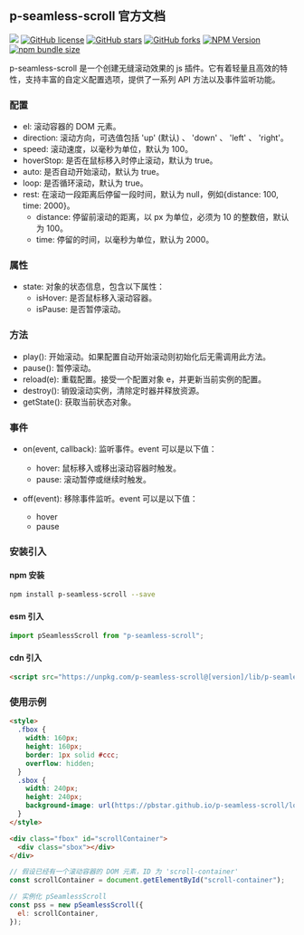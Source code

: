 ## p-seamless-scroll 官方文档

[![](https://img.shields.io/badge/GitHub-E34C26.svg)](https://github.com/pbstar/p-seamless-scroll)
[![GitHub license](https://img.shields.io/github/license/pbstar/p-seamless-scroll?style=flat&color=109BCD)](https://github.com/pbstar/p-seamless-scroll?tab=MIT-1-ov-file#readme)
[![GitHub stars](https://img.shields.io/github/stars/pbstar/p-seamless-scroll?style=flat&color=d48806)](https://github.com/pbstar/p-seamless-scroll/stargazers)
[![GitHub forks](https://img.shields.io/github/forks/pbstar/p-seamless-scroll?style=flat&color=C6538C)](https://github.com/pbstar/p-seamless-scroll/forks)
[![NPM Version](https://img.shields.io/npm/v/p-seamless-scroll?style=flat&color=d4b106)](https://www.npmjs.com/package/p-seamless-scroll)
[![npm bundle size](https://img.shields.io/bundlephobia/min/p-seamless-scroll?style=flat&color=41B883)](https://www.npmjs.com/package/p-seamless-scroll)

p-seamless-scroll 是一个创建无缝滚动效果的 js 插件。它有着轻量且高效的特性，支持丰富的自定义配置选项，提供了一系列 API 方法以及事件监听功能。

### 配置

- el: 滚动容器的 DOM 元素。
- direction: 滚动方向，可选值包括 'up' (默认) 、 'down' 、 'left' 、 'right'。
- speed: 滚动速度，以毫秒为单位，默认为 100。
- hoverStop: 是否在鼠标移入时停止滚动，默认为 true。
- auto: 是否自动开始滚动，默认为 true。
- loop: 是否循环滚动，默认为 true。
- rest: 在滚动一段距离后停留一段时间，默认为 null，例如{distance: 100, time: 2000}。
  - distance: 停留前滚动的距离，以 px 为单位，必须为 10 的整数倍，默认为 100。
  - time: 停留的时间，以毫秒为单位，默认为 2000。

### 属性

- state: 对象的状态信息，包含以下属性：
  - isHover: 是否鼠标移入滚动容器。
  - isPause: 是否暂停滚动。

### 方法

- play(): 开始滚动。如果配置自动开始滚动则初始化后无需调用此方法。
- pause(): 暂停滚动。
- reload(e): 重载配置。接受一个配置对象 e，并更新当前实例的配置。
- destroy(): 销毁滚动实例，清除定时器并释放资源。
- getState(): 获取当前状态对象。

### 事件

- on(event, callback): 监听事件。event 可以是以下值：

  - hover: 鼠标移入或移出滚动容器时触发。
  - pause: 滚动暂停或继续时触发。

- off(event): 移除事件监听。event 可以是以下值：
  - hover
  - pause

### 安装引入

#### npm 安装

```bash
npm install p-seamless-scroll --save
```

#### esm 引入

```javascript
import pSeamlessScroll from "p-seamless-scroll";
```

#### cdn 引入

```html
<script src="https://unpkg.com/p-seamless-scroll@[version]/lib/p-seamless-scroll.umd.js"></script>
```

### 使用示例

```html
<style>
  .fbox {
    width: 160px;
    height: 160px;
    border: 1px solid #ccc;
    overflow: hidden;
  }
  .sbox {
    width: 240px;
    height: 240px;
    background-image: url(https://pbstar.github.io/p-seamless-scroll/logo.png);
  }
</style>

<div class="fbox" id="scrollContainer">
  <div class="sbox"></div>
</div>
```

```javascript
// 假设已经有一个滚动容器的 DOM 元素，ID 为 'scroll-container'
const scrollContainer = document.getElementById("scroll-container");

// 实例化 pSeamlessScroll
const pss = new pSeamlessScroll({
  el: scrollContainer,
});
```
